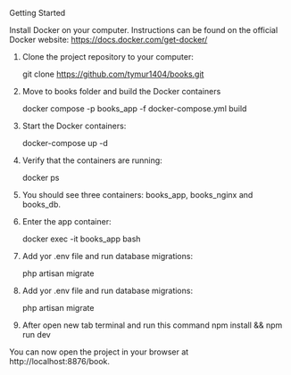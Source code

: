 Getting Started

Install Docker on your computer. Instructions can be found on the official Docker website: https://docs.docker.com/get-docker/

1. Clone the project repository to your computer:

   git clone https://github.com/tymur1404/books.git

3. Move to books folder and build the Docker containers

   docker compose -p books_app -f docker-compose.yml build

4. Start the Docker containers:

   docker-compose up -d


5. Verify that the containers are running:

   docker ps


6. You should see three containers: books_app, books_nginx and books_db.

7. Enter the app container:

   docker exec -it books_app bash


8. Add yor .env file and run database migrations:

   php artisan migrate

9. Add yor .env file and run database migrations:

   php artisan migrate

10. After open new tab terminal and run this command
    npm install && npm run dev


You can now open the project in your browser at http://localhost:8876/book.
